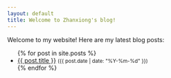 ```yaml
---
layout: default
title: Welcome to Zhanxiong's blog!
---
```


Welcome to my website! Here are my latest blog posts:

<ul>
  {% for post in site.posts %}
    <li>
      <a href="{{ post.url | relative_url }}">{{ post.title }}</a>
      <small>({{ post.date | date: "%Y-%m-%d" }})</small>
    </li>
  {% endfor %}
</ul>

